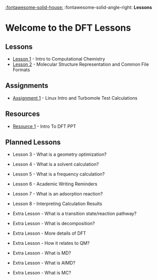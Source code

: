 [:fontawesome-solid-house:](../index.md) :fontawesome-solid-angle-right: **Lessons**
# Welcome to the DFT Lessons

## Lessons

* [Lesson 1](lesson_1.md) - Intro to Computational Chemistry
* [Lesson 2](lesson_2.md) - Molecular Structure Representation and Common File Formats

## Assignments

* [Assignment 1](assignment_1.md) - Linux Intro and Turbomole Test Calculations

## Resources

* [Resource 1](resource_intro_to_dft.md) - Intro To DFT PPT

## Planned Lessons

* Lesson 3 - What is a geometry optimization?
* Lesson 4 - What is a solvent calculation?
* Lesson 5 - What is a frequency calculation?
* Lesson 6 - Academic Writing Reminders
* Lesson 7 - What is an adsorption reaction?
* Lesson 8 - Interpreting Calculation Results

* Extra Lesson - What is a transition state/reaction pathway?
* Extra Lesson - What is decomposition?
* Extra Lesson - More details of DFT
* Extra Lesson - How it relates to QM?
* Extra Lesson - What is MD?
* Extra Lesson - What is AIMD?
* Extra Lesson - What is MC?

